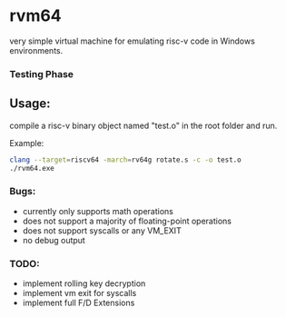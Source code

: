 # rvm64
very simple virtual machine for emulating risc-v code in Windows environments.

### Testing Phase
## Usage:
compile a risc-v binary object named "test.o" in the root folder and run.

Example:
```sh
clang --target=riscv64 -march=rv64g rotate.s -c -o test.o
./rvm64.exe
```

### Bugs:
- currently only supports math operations
- does not support a majority of floating-point operations
- does not support syscalls or any VM_EXIT
- no debug output
### TODO:
- implement rolling key decryption
- implement vm exit for syscalls
- implement full F/D Extensions
